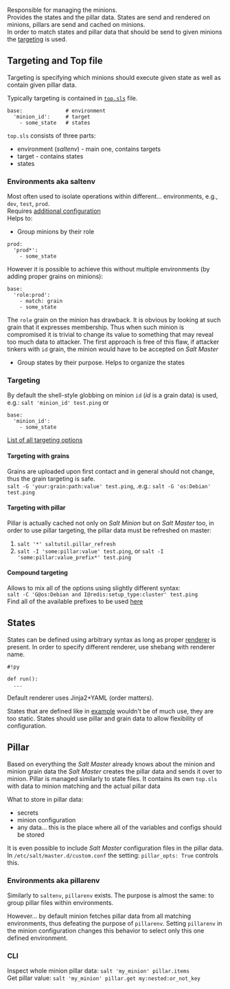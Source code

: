 Responsible for managing the minions.  
Provides the states and the pillar data.
States are send and rendered on minions, pillars are send and cached on minions.  
In order to match states and pillar data that should be send to given minions the [targeting](https://docs.saltstack.com/en/latest/topics/targeting/) is used. 

## Targeting and Top file
Targeting is specifying which minions should execute given state as well as contain given pillar data.

Typically targeting is contained in [`top.sls`](https://docs.saltstack.com/en/latest/ref/states/top.html) file.  
```
base:              # environment 
  'minion_id':     # target
    - some_state   # states
```
`top.sls` consists of three parts:
 - environment (_saltenv_) - main one, contains targets
 - target - contains states
 - states

### Environments aka saltenv
Most often used to isolate operations within different... environments, e.g., `dev`, `test`, `prod`.   
Requires [additional configuration](https://github.com/kiemlicz/util/wiki/Salt-configuration#saltenv)  
Helps to:
 - Group minions by their role
 ```
 prod:
   'prod*':
     - some_state
 ```
However it is possible to achieve this without multiple environments (by adding proper grains on minions):
 ```
 base:
   'role:prod':
     - match: grain
     - some_state
 ```
 The `role` grain on the minion has drawback. It is obvious by looking at such grain that it expresses membership. 
 Thus when such minion is compromised it is trivial to change its value to something that may reveal too much data to attacker.
 The first approach is free of this flaw, if attacker tinkers with `id` grain, the minion would have to be accepted on _Salt Master_
 - Group states by their purpose. Helps to organize the states
 
### Targeting
By default the shell-style globbing on minion `id` (_id_ is a grain data) is used, e.g.: `salt 'minion_id' test.ping` or
```
base:
  'minion_id':
    - some_state
```
[List of all targeting options](https://docs.saltstack.com/en/latest/topics/targeting/)

#### Targeting with grains
Grains are uploaded upon first contact and in general should not change, thus the grain targeting is safe.  
`salt -G 'your:grain:path:value' test.ping`, .e.g.: `salt -G 'os:Debian' test.ping`

#### Targeting with pillar
Pillar is actually cached not only on _Salt Minion_ but on _Salt Master_ too, in order to use pillar targeting, the
pillar data must be refreshed on master:  
 1. `salt '*' saltutil.pillar_refresh`  
 2. `salt -I 'some:pillar:value' test.ping`, or `salt -I 'some:pillar:value_prefix*' test.ping`

#### Compound targeting
Allows to mix all of the options using slightly different syntax:  
`salt -C 'G@os:Debian and I@redis:setup_type:cluster' test.ping`  
Find all of the available prefixes to be used [here](https://docs.saltstack.com/en/latest/topics/targeting/compound.html#targeting-compound)

## States
States can be defined using arbitrary syntax as long as proper [renderer](https://docs.saltstack.com/en/latest/ref/renderers/) is present. In order to specify different renderer, use shebang with renderer name.
```
#!py

def run():
  ...
```
Default renderer uses Jinja2+YAML (order matters). 

States that are defined like in [example](https://github.com/kiemlicz/util/wiki/Salt-configuration#states) wouldn't be of much use,
they are too static. States should use pillar and grain data to allow flexibility of configuration.

## Pillar
Based on everything the _Salt Master_ already knows about the minion and minion grain data the _Salt Master_ creates 
the pillar data and sends it over to minion.
Pillar is managed similarly to state files. It contains its own `top.sls` with data to minion matching and the actual pillar data

What to store in pillar data:
 - secrets
 - minion configuration
 - any data... this is the place where all of the variables and configs should be stored

It is even possible to include _Salt Master_ configuration files in the pillar data. 
In `/etc/salt/master.d/custom.conf` the setting: `pillar_opts: True` controls this.

### Environments aka pillarenv
Similarly to `saltenv`, `pillarenv` exists. The purpose is almost the same: to group pillar files within environments.

However... by default minion fetches pillar data from all matching environments, thus defeating the purpose of `pillarenv`.
Setting `pillarenv` in the minion configuration changes this behavior to select only this one defined environment.

### CLI
Inspect whole minion pillar data: `salt 'my_minion' pillar.items`  
Get pillar value: `salt 'my_minion' pillar.get my:nested:or_not_key`
